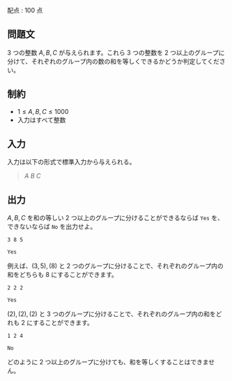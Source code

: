 配点 : $100$ 点

## 問題文

$3$ つの整数 $A,B,C$ が与えられます。これら $3$ つの整数を $2$ つ以上のグループに分けて、それぞれのグループ内の数の和を等しくできるかどうか判定してください。

## 制約

- $1 \leq A,B,C \leq 1000$
- 入力はすべて整数

## 入力

入力は以下の形式で標準入力から与えられる。

> $A$ $B$ $C$

## 出力

$A,B,C$ を和の等しい $2$ つ以上のグループに分けることができるならば `Yes` を、できないならば `No` を出力せよ。

```input1
3 8 5
```

```output1
Yes
```

例えば、$(3,5),(8)$ と $2$ つのグループに分けることで、それぞれのグループ内の和をどちらも $8$ にすることができます。

```input2
2 2 2
```

```output2
Yes
```

$(2),(2),(2)$ と $3$ つのグループに分けることで、それぞれのグループ内の和をどれも $2$ にすることができます。

```input3
1 2 4
```

```output3
No
```

どのように $2$ つ以上のグループに分けても、和を等しくすることはできません。